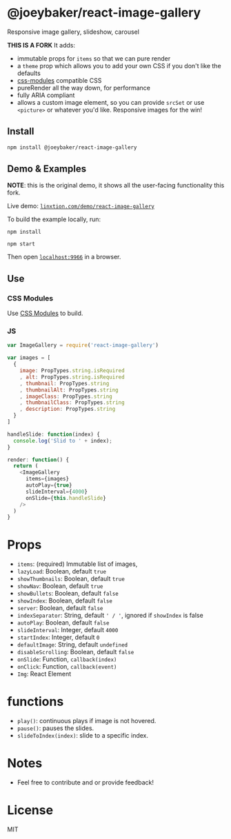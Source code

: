 # @joeybaker/react-image-gallery

Responsive image gallery, slideshow, carousel

**THIS IS A FORK**
It adds:

* immutable props for `items` so that we can pure render
* a `theme` prop which allows you to add your own CSS if you don't like the defaults
* [css-modules](https://github.com/css-modules/) compatible CSS
* pureRender all the way down, for performance
* fully ARIA compliant
* allows a custom image element, so you can provide `srcSet` or use `<picture>` or whatever you'd like. Responsive images for the win!

## Install

```sh
npm install @joeybaker/react-image-gallery
```

## Demo & Examples

**NOTE**: this is the original demo, it shows all the user-facing functionality this fork.

Live demo: [`linxtion.com/demo/react-image-gallery`](http://linxtion.com/demo/react-image-gallery)

To build the example locally, run:

```
npm install
```
```
npm start
```

Then open [`localhost:9966`](http://localhost:9966) in a browser.


## Use

### CSS Modules
Use [CSS Modules](https://github.com/css-modules/) to build.

### JS

```js
var ImageGallery = require('react-image-gallery')

var images = [
  {
    image: PropTypes.string.isRequired
    , alt: PropTypes.string.isRequired
    , thumbnail: PropTypes.string
    , thumbnailAlt: PropTypes.string
    , imageClass: PropTypes.string
    , thumbnailClass: PropTypes.string
    , description: PropTypes.string
  }
]

handleSlide: function(index) {
  console.log('Slid to ' + index);
}

render: function() {
  return (
    <ImageGallery
      items={images}
      autoPlay={true}
      slideInterval={4000}
      onSlide={this.handleSlide}
    />
  )
}

```

# Props

* `items`: (required) Immutable list of images,
* `lazyLoad`: Boolean, default `true`
* `showThumbnails`: Boolean, default `true`
* `showNav`: Boolean, default `true`
* `showBullets`: Boolean, default `false`
* `showIndex`: Boolean, default `false`
* `server`: Boolean, default `false`
* `indexSeparator`: String, default `' / '`, ignored if `showIndex` is false
* `autoPlay`: Boolean, default `false`
* `slideInterval`: Integer, default `4000`
* `startIndex`: Integer, default `0`
* `defaultImage`: String, default `undefined`
* `disableScrolling`: Boolean, default `false`
* `onSlide`: Function, `callback(index)`
* `onClick`: Function, `callback(event)`
* `Img`: React Element


# functions

* `play()`: continuous plays if image is not hovered.
* `pause()`: pauses the slides.
* `slideToIndex(index)`: slide to a specific index.

# Notes

* Feel free to contribute and or provide feedback!

# License

MIT
